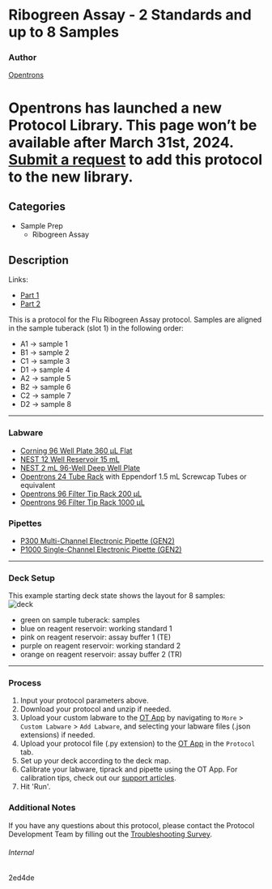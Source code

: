 # Ribogreen Assay - 2 Standards and up to 8 Samples

### Author
[Opentrons](https://opentrons.com/)


# Opentrons has launched a new Protocol Library. This page won’t be available after March 31st, 2024. [Submit a request](https://docs.google.com/forms/d/e/1FAIpQLSdYYp9QCKow4nn0KlCVsMS3HX0eJ0N9O7-erajKvcpT0lWbSg/viewform) to add this protocol to the new library.

## Categories
* Sample Prep
    * Ribogreen Assay

## Description

Links:
* [Part 1](./2ed4de)
* [Part 2](./2ed4de-2)

This is a protocol for the Flu Ribogreen Assay protocol. Samples are aligned in the sample tuberack (slot 1) in the following order:
* A1 -> sample 1
* B1 -> sample 2
* C1 -> sample 3
* D1 -> sample 4
* A2 -> sample 5
* B2 -> sample 6
* C2 -> sample 7
* D2 -> sample 8

---

### Labware
* [Corning 96 Well Plate 360 µL Flat](https://ecatalog.corning.com/life-sciences/b2c/US/en/Microplates/Assay-Microplates/96-Well-Microplates/Corning®-96-well-Solid-Black-and-White-Polystyrene-Microplates/p/corning96WellSolidBlackAndWhitePolystyreneMicroplates)
* [NEST 12 Well Reservoir 15 mL](https://labware.opentrons.com/nest_12_reservoir_15ml)
* [NEST 2 mL 96-Well Deep Well Plate](https://shop.opentrons.com/collections/verified-labware/products/nest-0-2-ml-96-well-deep-well-plate-v-bottom)
* [Opentrons 24 Tube Rack](https://shop.opentrons.com/collections/verified-labware/products/tube-rack-set-1) with Eppendorf 1.5 mL Screwcap Tubes or equivalent
* [Opentrons 96 Filter Tip Rack 200 µL](https://shop.opentrons.com/collections/opentrons-tips/products/opentrons-200ul-filter-tips)
* [Opentrons 96 Filter Tip Rack 1000 µL](https://shop.opentrons.com/collections/opentrons-tips/products/opentrons-20ul-filter-tips)

### Pipettes
* [P300 Multi-Channel Electronic Pipette (GEN2)](https://shop.opentrons.com/collections/ot-2-pipettes/products/8-channel-electronic-pipette)
* [P1000 Single-Channel Electronic Pipette (GEN2)](https://shop.opentrons.com/collections/ot-2-pipettes/products/single-channel-electronic-pipette)

---

### Deck Setup
This example starting deck state shows the layout for 8 samples:  
![deck](https://opentrons-protocol-library-website.s3.amazonaws.com/custom-README-images/2ed4de/deck4.png)

* green on sample tuberack: samples
* blue on reagent reservoir: working standard 1
* pink on reagent reservoir: assay buffer 1 (TE)
* purple on reagent reservoir: working standard 2
* orange on reagent reservoir: assay buffer 2 (TR)

---

### Process
1. Input your protocol parameters above.
2. Download your protocol and unzip if needed.
3. Upload your custom labware to the [OT App](https://opentrons.com/ot-app) by navigating to `More` > `Custom Labware` > `Add Labware`, and selecting your labware files (.json extensions) if needed.
4. Upload your protocol file (.py extension) to the [OT App](https://opentrons.com/ot-app) in the `Protocol` tab.
5. Set up your deck according to the deck map.
6. Calibrate your labware, tiprack and pipette using the OT App. For calibration tips, check out our [support articles](https://support.opentrons.com/en/collections/1559720-guide-for-getting-started-with-the-ot-2).
7. Hit 'Run'.

### Additional Notes
If you have any questions about this protocol, please contact the Protocol Development Team by filling out the [Troubleshooting Survey](https://protocol-troubleshooting.paperform.co/).

###### Internal
2ed4de
